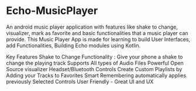# Echo-MusicPlayer
An android music player application with features like shake to change, visualizer, mark as favorite and basic functionalities that a music player can provide. 
This Music Player App is made for learning to build User Interfaces, add Functionalities, Building Echo modules using Kotlin.

Key Features
Shake to Change Functionality : Give your phone a shake to change the playing track
Supports All types of Audio Files
Powerful Open Source visualizer
Headset/Bluetooth Controls
Create Custom Playlists by Adding your Tracks to Favorites
Smart Remembering automatically applies previously Selected Controls
User Friendly - Great UI and UX
